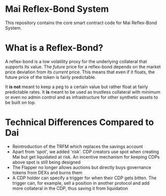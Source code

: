 # Mai Reflex-Bond System

This repository contains the core smart contract code for Mai Reflex-Bond System.

# What is a Reflex-Bond?

A reflex-bond is a low volatility proxy for the underlying collateral that supports its value. The _future_ price for a reflex-bond depends on the market price deviation from its _current_ price. This means that even if it floats, the future price of the token is fairly predictable.

It __is not__ meant to keep a peg to a certain value but rather float at fairly predictable rates. It __is__ meant to be used as trustless collateral with minimum or even no admin control and as infrastructure for other synthetic assets to be built on top.

# Technical Differences Compared to Dai

- Reintroduction of the TRFM which replaces the savings account
- Apart from 'spot', we added 'risk'. CDP creators use spot when creating Mai but get liquidated at risk. An incentive mechanism for keeping CDPs above spot is still being designed
- The Flapper no longer allows auctions but directly buys governance tokens from DEXs and burns them
- A CDP holder can specify a trigger for when their CDP gets bitten. The trigger can, for example, sell a position in another protocol and add more collateral in the CDP, thus saving it from liquidation
